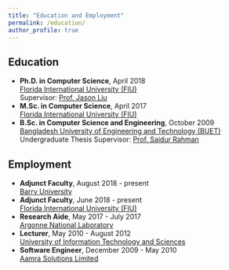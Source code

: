 ```yaml
---
title: "Education and Employment"
permalink: /education/
author_profile: true
---
```


## Education

* **Ph.D. in Computer Science**, April 2018<br/>
[Florida International University (FIU)](https://www.fiu.edu)<br/>
Supervisor: [Prof. Jason Liu](http://people.cis.fiu.edu/liux/)
* **M.Sc. in Computer Science**, April 2017<br/>
[Florida International University (FIU)](https://www.fiu.edu)
* **B.Sc. in Computer Science and Engineering**, October 2009<br/>
[Bangladesh University of Engineering and Technology (BUET)](http://buet.ac.bd)<br/>
Undergraduate Thesis Supervisor: [Prof. Saidur Rahman](https://saidurrahman.buet.ac.bd/)

## Employment

* **Adjunct Faculty**, August 2018 - present<br/>
[Barry University](https://www.barry.edu/)
* **Adjunct Faculty**, June 2018 - present<br/>
[Florida International University (FIU)](https://www.fiu.edu)
* **Research Aide**, May 2017 - July 2017<br/>
[Argonne National Laboratory](https://www.anl.gov/) 
* **Lecturer**, May 2010 - August 2012<br/>
[University of Information Technology and Sciences](https://www.uits.edu.bd/)
* **Software Engineer**, December 2009 - May 2010<br/>
[Aamra Solutions Limited](https://www.aamra.com.bd/) 